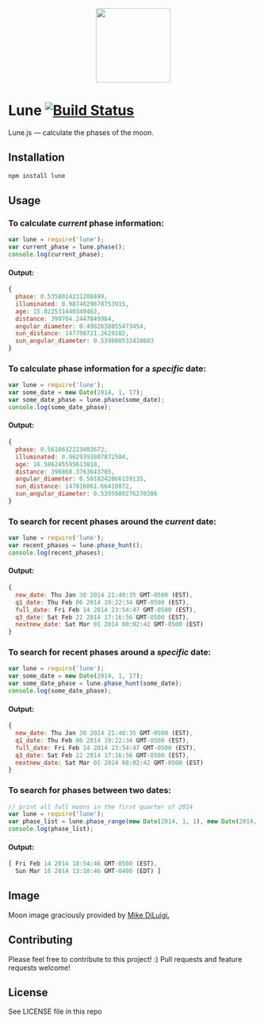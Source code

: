 <div align="center">
  <img height="150" width="150"  src="http://ryanseys.com/img/moon.png"/>
</div>

# Lune [![Build Status](https://travis-ci.org/ryanseys/lune.svg?branch=0.2.0)](https://travis-ci.org/ryanseys/lune)

Lune.js — calculate the phases of the moon.

## Installation

```sh   
npm install lune
```

## Usage

### To calculate *current* phase information:

```javascript
var lune = require('lune');
var current_phase = lune.phase();
console.log(current_phase);
```

#### Output:

```javascript
{
  phase: 0.5358014231208499,
  illuminated: 0.9874029678753915,
  age: 15.822531440340462,
  distance: 399704.2447849964,
  angular_diameter: 0.4982638055473454,
  sun_distance: 147790721.2629182,
  sun_angular_diameter: 0.539600532418603
}
```

### To calculate phase information for a *specific* date:

```javascript
var lune = require('lune');
var some_date = new Date(2014, 1, 17);
var some_date_phase = lune.phase(some_date);
console.log(some_date_phase);
```

#### Output:

```javascript
{
  phase: 0.5616632223402672,
  illuminated: 0.9629393807872504,
  age: 16.586245595613818,
  distance: 396868.3763643785,
  angular_diameter: 0.5018242066159135,
  sun_distance: 147816061.66410872,
  sun_angular_diameter: 0.5395080276270386
}
```

### To search for recent phases around the *current* date:

```javascript
var lune = require('lune');
var recent_phases = lune.phase_hunt();
console.log(recent_phases);
```

#### Output:

```javascript
{
  new_date: Thu Jan 30 2014 21:40:35 GMT-0500 (EST),
  q1_date: Thu Feb 06 2014 19:22:34 GMT-0500 (EST),
  full_date: Fri Feb 14 2014 23:54:47 GMT-0500 (EST),
  q3_date: Sat Feb 22 2014 17:16:56 GMT-0500 (EST),
  nextnew_date: Sat Mar 01 2014 08:02:42 GMT-0500 (EST)
}
```

### To search for recent phases around a *specific* date:

```javascript
var lune = require('lune');
var some_date = new Date(2014, 1, 17);
var some_date_phase = lune.phase_hunt(some_date);
console.log(some_date_phase);
```

#### Output:

```javascript
{
  new_date: Thu Jan 30 2014 21:40:35 GMT-0500 (EST),
  q1_date: Thu Feb 06 2014 19:22:34 GMT-0500 (EST),
  full_date: Fri Feb 14 2014 23:54:47 GMT-0500 (EST),
  q3_date: Sat Feb 22 2014 17:16:56 GMT-0500 (EST),
  nextnew_date: Sat Mar 01 2014 08:02:42 GMT-0500 (EST)
}
```

### To search for phases between two dates:

```javascript
// print all full moons in the first quarter of 2014
var lune = require('lune');
var phase_list = lune.phase_range(new Date(2014, 1, 1), new Date(2014, 3, 1), 'full')
console.log(phase_list);
```

#### Output:

```javascript
[ Fri Feb 14 2014 18:54:46 GMT-0500 (EST),
  Sun Mar 16 2014 13:10:46 GMT-0400 (EDT) ]
```

## Image

Moon image graciously provided by [Mike DiLuigi.](https://www.behance.net/mikediluigi)

## Contributing

Please feel free to contribute to this project! :) Pull requests and feature requests welcome!

## License

See LICENSE file in this repo
